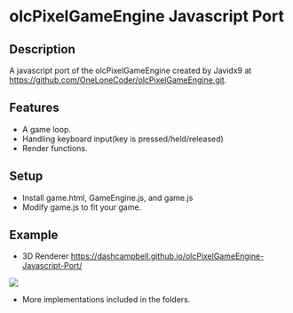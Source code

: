# olcPixelGameEngine Javascript Port

## Description
A javascript port of the olcPixelGameEngine created by Javidx9 at 
https://github.com/OneLoneCoder/olcPixelGameEngine.git.

## Features
* A game loop.
* Handling keyboard input(key is pressed/held/released)
* Render functions.

## Setup
* Install game.html, GameEngine.js, and game.js
* Modify game.js to fit your game.

## Example
* 3D Renderer https://dashcampbell.github.io/olcPixelGameEngine-Javascript-Port/

![](https://github.com/DashCampbell/olcPixelGameEngine-Javascript-Port/blob/master/3DRender.gif)
* More implementations included in the folders.
